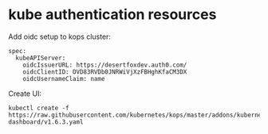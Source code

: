 # kube authentication resources

Add oidc setup to kops cluster:

```
spec:
  kubeAPIServer:
    oidcIssuerURL: https://desertfoxdev.auth0.com/
    oidcClientID: OVD83RVDb0JNRWiVjXzFBHghKfaCM3DX
    oidcUsernameClaim: name
```

Create UI:

```
kubectl create -f https://raw.githubusercontent.com/kubernetes/kops/master/addons/kubernetes-dashboard/v1.6.3.yaml
```

